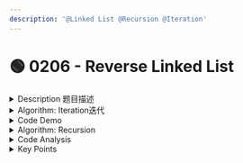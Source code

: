 ```yaml
---
description: '@Linked List @Recursion @Iteration'
---
```


# 🟢 0206 - Reverse Linked List

<details>

<summary>Description 题目描述 </summary>

Given the `head` of a singly linked list, reverse the list, and return _the reversed list_.

![](<../../.gitbook/assets/Screenshot 2023-10-15 at 6.07.57 PM.png>)

<pre><code><strong>Input: head = [1,2,3,4,5]
</strong><strong>Output: [5,4,3,2,1]
</strong></code></pre>

</details>

<details>

<summary>Algorithm: Iteration迭代</summary>

<mark style="background-color:yellow;">**Iteration: 本质是**</mark> <mark style="background-color:yellow;"></mark><mark style="background-color:yellow;">make the current node -></mark> <mark style="background-color:yellow;"></mark><mark style="background-color:yellow;">**PREVIOUS**</mark> <mark style="background-color:yellow;"></mark><mark style="background-color:yellow;">Node, NOT the NEXT node</mark>

<mark style="color:purple;">**Reverse Linked List 之前明确**</mark>：\
1\. 正常的 linked list <mark style="color:yellow;">**only have a pointer to the next node**</mark>, rather than its previous node\
2\. 正常的linked list <mark style="color:yellow;">**无法access to its previous node**</mark>&#x20;

因此为了达到目的，我们需要<mark style="color:purple;">**新建一个variable (**</mark><mark style="color:yellow;">**prevNode**</mark><mark style="color:purple;">**)**</mark> 来refer to its previous node\
\=> we  must keep track of the previous node with some variable \
\=> 为了达到reverse的效果还需要 make the current node point to the previous node\
\=> override <mark style="color:yellow;">**currNode.next = prevNode**</mark>

如果新建prevNode && currNode.next = prevNode, 我们会<mark style="color:purple;">**lose access to the next node**</mark>\
\=> 需要<mark style="color:purple;">save the next node to another variable(</mark><mark style="color:yellow;">**nextNode**</mark><mark style="color:purple;">)</mark> before override currNode.next

</details>

<details>

<summary>Code Demo </summary>

```sql
null -> 1 -> 2 -> 3 -> null
prev   cur  next

null <- 1  -> 2  -> 3 -> null
next   prev  cur  

null <- 1  <- 2  -> 3 -> null
       next  prev  cur

null <- 1  <- 2  <- 3 -> null
             next  prev  cur
```

<mark style="color:yellow;">**Q: 为什么要新建prevNode, currNode 和nextNode三个pointer？**</mark>

在迭代过程中，我们实际上是在移动这三个指针，它们之间的关系如下：

1. `prevNode`始终指向 `currNode` 的前一个节点。
2. `currNode`始终指向当前正在处理的节点。
3. `nextNode`始终指向 `currNode` 的下一个节点。

我们首先将 `prevNode` 设置为 `null`，`currNode` 设置为链表的头节点。然后开始迭代，每次迭代执行以下操作：

* 将 `nextNode` 设置为 `currNode` 的下一个节点。
* 将 `currNode` 的 `next` 指针设置为 `prevNode`。这是反转链表的关键步骤。
* 将 `prevNode` 和 `currNode` <mark style="color:orange;">**向前移动一步**</mark>。也就是说，将 `prevNode` 设置为 `currNode`，将 `currNode` 设置为 `nextNode`。

当 `currNode` 成为 `null`，即链表的末尾时，循环结束。此时，`prevNode` 就成为了新链表的头节点。因为在反转链表的过程中，原本的链表头成为了尾部，原本的链表尾成为了头部。

这个过程的时间复杂度是 O(N)，其中 N 是链表中的节点数量。每个节点都被处理一次，然后进行常数时间的操作。空间复杂度是 O(1)，因为我们只使用了几个额外的变量，不依赖于输入链表的大小。

```java
class Solution {
    public ListNode reverseList(ListNode head) {
        ListNode prevNode = null;
        ListNode currNode = head;
        ListNode nextNode;
        
        while (currNode != null) {
            // before overriding currNode.next: 
            // save the next node to a variable to not lose track
            nextNode = head.next;
            // override currNode.next: link to prevNode
            head.next = prevNode;
            // 注意这里“向前移动一步”的顺序
            // update the prevNode to the old currNode
            prevNode = currNode;
            // update the currNode to the next node
            currNode = nextNode;
        }
        // not return currNode as the ending of while loop is currNode is null
        return prevNode;
    }
}
```



</details>

<details>

<summary>Algorithm: Recursion</summary>

**Recursion Logic:**&#x20;

```sql
Step 1: 
Reverse the SUBLIST except the head (reverseList(head.next)) 
1 -> [2 -> 3 -> 4 -> 5 -> null]
Step 2: 
Append the head to the last element of the SUBLIST
[null <- 5 <- 4 <- 3 <- 2] <- 1
...
return the sublist
```

![](<../../.gitbook/assets/Screenshot 2023-10-15 at 9.07.16 PM (1).png>)

![](<../../.gitbook/assets/Screenshot 2023-10-15 at 9.07.48 PM (1).png>)

![](<../../.gitbook/assets/Screenshot 2023-10-15 at 9.07.54 PM (1).png>)

![](<../../.gitbook/assets/Screenshot 2023-10-15 at 9.08.13 PM (1).png>)

![](<../../.gitbook/assets/Screenshot 2023-10-15 at 9.08.26 PM.png>)

</details>

<details>

<summary>Code Analysis</summary>

```java
class Solution {
    public ListNode reverseList(ListNode head) {
        // base case: empty or one element list
        if (head == null || head.next == null) {
            return head;
        }
        // intuition: 
        // step 1: reverse the sublist except the head (reverseList(head.next))
        ListNode reversedSublist = reverseList(head.next);
        // step 2: attach the head to the last element of the sublist
        // append the current node to head.next -> (head.next).next = head
        head.next.next = head;
        // current node is last element of the reversedlist
        head.next = null;

        return reversedSublist;
    }
}
```

</details>

<details>

<summary>Key Points</summary>



</details>
